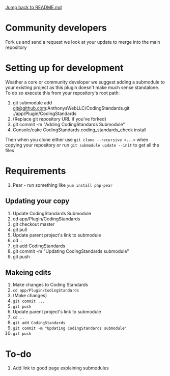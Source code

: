[Jump back to README.md](README.md)

# Community developers #
Fork us and send a request we look at your update to merge into the main repository

# Setting up for development #
Weather a core or community developer we suggest adding a submodule to your existing project as this plugin doesn't make much sense standalone.  To do so execute this from your repository's root path:

1. git submodule add git@github.com:AnthonysWebLLC/CodingStandards.git ./app/Plugin/CodingStandards
 1. (Replace git repository URL if you've forked)
1. git commit -m "Adding CodingStandards Submodule"
1. Console/cake CodingStandards.coding_standards_check install

Then when you clone either use `git clone --recursive <...>` when copying your repository or run `git submodule update --init` to get all the files

# Requirements #
1. Pear - run something like `yum install php-pear`

## Updating your copy ##
1. Update CodingStandards Submodule
 1. cd app/Plugin/CodingStandards
 1. git checkout master
 1. git pull
1. Update parent project's link to submodule
 1. cd ..
 1. git add CodingStandards
 1. git commit -m "Updating CodingStandards submodule"
 1. git push

## Makeing edits ##

1. Make changes to Coding Standards
 1. `cd app/Plugin/CodingStandards`
 1. (Make changes)
 1. `git commit ...`
 1. `git push`
1. Update parent project's link to submodule
 1. `cd ..`
 1. `git add CodingStandards`
 1. `git commit -m "Updating CodingStandards submodule"`
 1. `git push`


# To-do #

1. Add link to good page explaining submodules
